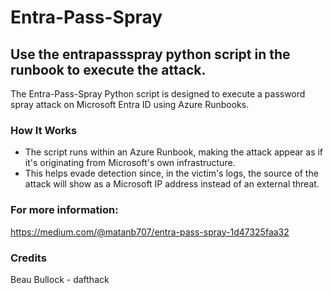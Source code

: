 # Entra-Pass-Spray

## Use the entrapassspray python script in the runbook to execute the attack.

The Entra-Pass-Spray Python script is designed to execute a password spray attack on Microsoft Entra ID using Azure Runbooks.
### How It Works
- The script runs within an Azure Runbook, making the attack appear as if it's originating from Microsoft's own infrastructure.
- This helps evade detection since, in the victim's logs, the source of the attack will show as a Microsoft IP address instead of an external threat.

### For more information:
https://medium.com/@matanb707/entra-pass-spray-1d47325faa32

### Credits

Beau Bullock - dafthack
